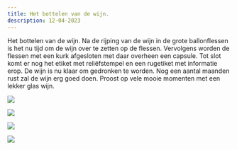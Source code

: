 ```yaml
---
title: Het bottelen van de wijn.
description: 12-04-2023
---
```

Het bottelen van de wijn.
Na de rijping van de wijn in de grote ballonflessen is het nu tijd om de wijn over te zetten op de flessen. Vervolgens worden de flessen met een kurk afgesloten met daar overheen een capsule. Tot slot komt er nog het etiket met reliëfstempel en een rugetiket met informatie erop. De wijn is nu klaar om gedronken te worden. Nog een aantal maanden rust zal de wijn erg goed doen.
Proost op vele mooie momenten met een lekker glas wijn.

![](/img/2023-04-12-bottelen.jpg)

![](/img/2323-04-12-kurken.jpg)

![](/img/23023-04-12-etiket-met-reliëfstempel.jpg)

![](/img/2023-04-12-flessen-klaar.jpg)